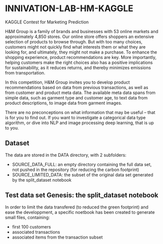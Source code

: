 # INNIVATION-LAB-HM-KAGGLE

KAGGLE Contest for Marketing Prediction

H&M Group is a family of brands and businesses with 53 online markets and approximately 4,850 stores. Our online store offers shoppers an extensive selection of products to browse through. But with too many choices, customers might not quickly find what interests them or what they are looking for, and ultimately, they might not make a purchase. To enhance the shopping experience, product recommendations are key. More importantly, helping customers make the right choices also has a positive implications for sustainability, as it reduces returns, and thereby minimizes emissions from transportation.

In this competition, H&M Group invites you to develop product recommendations based on data from previous transactions, as well as from customer and product meta data. The available meta data spans from simple data, such as garment type and customer age, to text data from product descriptions, to image data from garment images.

There are no preconceptions on what information that may be useful – that is for you to find out. If you want to investigate a categorical data type algorithm, or dive into NLP and image processing deep learning, that is up to you.
<br>
## Dataset

The data are stored in the DATA directory, with 2 subfolders:

* SOURCE\_DATA\_FULL: an empty directory containing the full data set, not pushed in the repository (for reducing the carbon footprint)
* SOURCE\_LIMITED\_DATA: the subset of the original data set generated by the split\_dataset notebook

## Test data set Genesis: the split\_dataset notebook

In order to limit the data transfered (to reduced the green footprint) and ease the developpment, a specific noetbook has been created to generate small files, containing:

* first 100 customers
* associated transactions
* associated items from the transaction subset